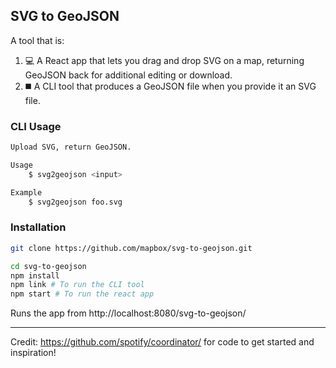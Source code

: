 SVG to GeoJSON
---

A tool that is:

1. :computer: A React app that lets you drag and drop SVG on a map, returning GeoJSON back for additional editing or download.
1. :black_medium_square: A CLI tool that produces a GeoJSON file when you provide it an SVG file.

### CLI Usage

```sh
Upload SVG, return GeoJSON.

Usage
    $ svg2geojson <input>

Example
    $ svg2geojson foo.svg
```

### Installation

```sh
git clone https://github.com/mapbox/svg-to-geojson.git

cd svg-to-geojson
npm install
npm link # To run the CLI tool
npm start # To run the react app
```

Runs the app from http://localhost:8080/svg-to-geojson/

---

Credit: https://github.com/spotify/coordinator/ for code to get started and inspiration!
